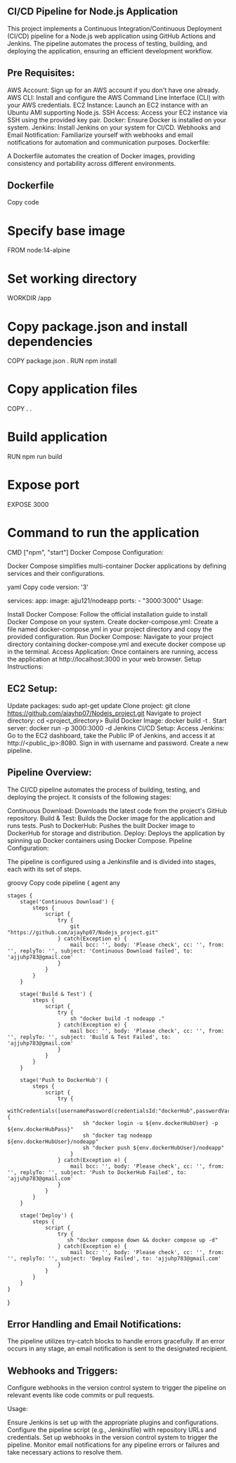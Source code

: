 ## CI/CD Pipeline for Node.js Application

This project implements a Continuous Integration/Continuous Deployment (CI/CD) pipeline for a Node.js web application using GitHub Actions and Jenkins. The pipeline automates the process of testing, building, and deploying the application, ensuring an efficient development workflow.

## Pre Requisites:

AWS Account: Sign up for an AWS account if you don't have one already.
AWS CLI: Install and configure the AWS Command Line Interface (CLI) with your AWS credentials.
EC2 Instance: Launch an EC2 instance with an Ubuntu AMI supporting Node.js.
SSH Access: Access your EC2 instance via SSH using the provided key pair.
Docker: Ensure Docker is installed on your system.
Jenkins: Install Jenkins on your system for CI/CD.
Webhooks and Email Notification: Familiarize yourself with webhooks and email notifications for automation and communication purposes.
Dockerfile:

A Dockerfile automates the creation of Docker images, providing consistency and portability across different environments.

## Dockerfile
Copy code
# Specify base image
FROM node:14-alpine

# Set working directory
WORKDIR /app

# Copy package.json and install dependencies
COPY package.json .
RUN npm install

# Copy application files
COPY . .

# Build application
RUN npm run build

# Expose port
EXPOSE 3000

# Command to run the application
CMD ["npm", "start"]
Docker Compose Configuration:

Docker Compose simplifies multi-container Docker applications by defining services and their configurations.

yaml
Copy code
version: '3'

services:
  app:
    image: ajju121/nodeapp
    ports:
      - "3000:3000"
Usage:

Install Docker Compose: Follow the official installation guide to install Docker Compose on your system.
Create docker-compose.yml: Create a file named docker-compose.yml in your project directory and copy the provided configuration.
Run Docker Compose: Navigate to your project directory containing docker-compose.yml and execute docker compose up in the terminal.
Access Application: Once containers are running, access the application at http://localhost:3000 in your web browser.
Setup Instructions:

## EC2 Setup:
Update packages: sudo apt-get update
Clone project: git clone https://github.com/ajayhp07/Nodejs_project.git
Navigate to project directory: cd <project_directory>
Build Docker Image: docker build -t <image-name> .
Start server: docker run -p 3000:3000 -d <image-name>
Jenkins CI/CD Setup:
Access Jenkins: Go to the EC2 dashboard, take the Public IP of Jenkins, and access it at http://<public_ip>:8080.
Sign in with username and password.
Create a new pipeline.
## Pipeline Overview:

The CI/CD pipeline automates the process of building, testing, and deploying the project. It consists of the following stages:

Continuous Download: Downloads the latest code from the project's GitHub repository.
Build & Test: Builds the Docker image for the application and runs tests.
Push to DockerHub: Pushes the built Docker image to DockerHub for storage and distribution.
Deploy: Deploys the application by spinning up Docker containers using Docker Compose.
Pipeline Configuration:

The pipeline is configured using a Jenkinsfile and is divided into stages, each with its set of steps.

groovy
Copy code
pipeline {
    agent any
    
    stages {
        stage('Continuous Download') {
            steps {
                script {
                    try {
                        git "https://github.com/ajayhp07/Nodejs_project.git"
                    } catch(Exception e) {
                        mail bcc: '', body: 'Please check', cc: '', from: '', replyTo: '', subject: 'Continuous Download failed', to: 'ajjuhp783@gmail.com'
                    }
                }
            }
        }
        
        stage('Build & Test') {
            steps {
                script {
                    try {
                        sh "docker build -t nodeapp ."
                    } catch(Exception e) {
                        mail bcc: '', body: 'Please check', cc: '', from: '', replyTo: '', subject: 'Build & Test Failed', to: 'ajjuhp783@gmail.com'
                    }
                }
            }
        }

        stage('Push to DockerHub') {
            steps {
                script {
                    try {
                        withCredentials([usernamePassword(credentialsId:"dockerHub",passwordVariable:"dockerHubPass",usernameVariable:"dockerHubUser")]){
                            sh "docker login -u ${env.dockerHubUser} -p ${env.dockerHubPass}"
                            sh "docker tag nodeapp ${env.dockerHubUser}/nodeapp"
                            sh "docker push ${env.dockerHubUser}/nodeapp"
                        }
                    } catch(Exception e) {
                        mail bcc: '', body: 'Please check', cc: '', from: '', replyTo: '', subject: 'Push to DockerHub Failed', to: 'ajjuhp783@gmail.com'
                    }
                }
            }
        }

        stage('Deploy') {
            steps {
                script {
                    try {
                       sh "docker compose down && docker compose up -d"
                    } catch(Exception e) {
                        mail bcc: '', body: 'Please check', cc: '', from: '', replyTo: '', subject: 'Deploy Failed', to: 'ajjuhp783@gmail.com'
                    }
                }
            }
        }
    }
}
## Error Handling and Email Notifications:

The pipeline utilizes try-catch blocks to handle errors gracefully. If an error occurs in any stage, an email notification is sent to the designated recipient.

## Webhooks and Triggers:

Configure webhooks in the version control system to trigger the pipeline on relevant events like code commits or pull requests.

Usage:

Ensure Jenkins is set up with the appropriate plugins and configurations. Configure the pipeline script (e.g., Jenkinsfile) with repository URLs and credentials. Set up webhooks in the version control system to trigger the pipeline. Monitor email notifications for any pipeline errors or failures and take necessary actions to resolve them.
